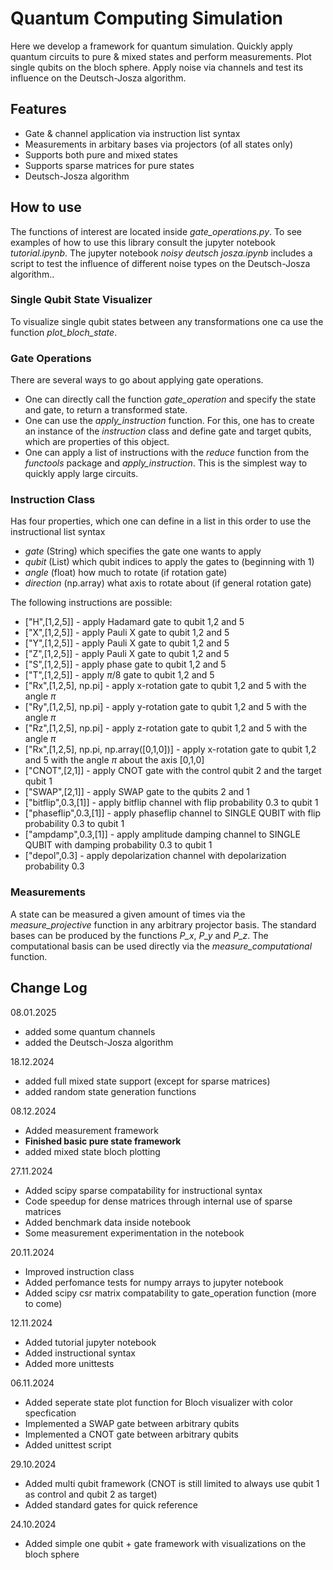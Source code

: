 # Quantum Computing Simulation

Here we develop a framework for quantum simulation. Quickly apply quantum circuits to pure & mixed states and perform measurements. Plot single qubits on the bloch sphere. Apply noise via channels and test its influence on the Deutsch-Josza algorithm.

## Features
- Gate & channel application via instruction list syntax
- Measurements in arbitary bases via projectors (of all states only)
- Supports both pure and mixed states
- Supports sparse matrices for pure states
- Deutsch-Josza algorithm

## How to use
The functions of interest are located inside _gate_operations.py_. To see examples of how to use this library consult the jupyter notebook _tutorial.ipynb_. The jupyter notebook _noisy deutsch josza.ipynb_ includes a script to test the influence of different noise types on the Deutsch-Josza algorithm.. 

### Single Qubit State Visualizer
To visualize single qubit states between any transformations one ca use the function _plot_bloch_state_.

### Gate Operations
There are several ways to go about applying gate operations. 
- One can directly call the function _gate_operation_ and specify the state and gate, to return a transformed state.
- One can use the _apply_instruction_ function. For this, one has to create an instance of the _instruction_ class and define gate and target qubits, which are properties of this object.
- One can apply a list of instructions with the _reduce_ function from the _functools_ package and _apply_instruction_. This is the simplest way to quickly apply large circuits. 

### Instruction Class
Has four properties, which one can define in a list in this order to use the instructional list syntax
 - _gate_ (String) which specifies the gate one wants to apply
 - _qubit_ (List) which qubit indices to apply the gates to (beginning with 1)
 - _angle_ (float) how much to rotate (if rotation gate)
 - _direction_ (np.array) what axis to rotate about (if general rotation gate)

The following instructions are possible:
- ["H",[1,2,5]] - apply Hadamard gate to qubit 1,2 and 5
- ["X",[1,2,5]] - apply Pauli X gate to qubit 1,2 and 5
- ["Y",[1,2,5]] - apply Pauli X gate to qubit 1,2 and 5
- ["Z",[1,2,5]] - apply Pauli X gate to qubit 1,2 and 5
- ["S",[1,2,5]] - apply phase gate to qubit 1,2 and 5
- ["T",[1,2,5]] - apply $\pi/8$ gate to qubit 1,2 and 5
- ["Rx",[1,2,5], np.pi] - apply x-rotation gate to qubit 1,2 and 5 with the angle $\pi$
- ["Ry",[1,2,5], np.pi] - apply y-rotation gate to qubit 1,2 and 5 with the angle $\pi$
- ["Rz",[1,2,5], np.pi] - apply z-rotation gate to qubit 1,2 and 5 with the angle $\pi$
- ["Rx",[1,2,5], np.pi, np.array([0,1,0])] - apply x-rotation gate to qubit 1,2 and 5 with the angle $\pi$ about the axis [0,1,0]
- ["CNOT",[2,1]] - apply CNOT gate with the control qubit 2 and the target qubit 1
- ["SWAP",[2,1]] - apply SWAP gate to the qubits 2 and 1
- ["bitflip",0.3,[1]] - apply bitflip channel with flip probability 0.3 to qubit 1
- ["phaseflip",0.3,[1]] - apply phaseflip channel to SINGLE QUBIT with flip probability 0.3 to qubit 1
- ["ampdamp",0.3,[1]] - apply amplitude damping channel to SINGLE QUBIT with damping probability 0.3 to qubit 1
- ["depol",0.3] - apply depolarization channel with depolarization probability 0.3
  

### Measurements
A state can be measured a given amount of times via the _measure_projective_ function in any arbitrary projector basis. The standard bases can be produced by the functions _P_x_, _P_y_ and _P_z_. The computational basis can be used directly via the _measure_computational_ function.

## Change Log
08.01.2025
+ added some quantum channels
+ added the Deutsch-Josza algorithm

18.12.2024
+ added full mixed state support (except for sparse matrices)
+ added random state generation functions

08.12.2024
+ Added measurement framework
+ **Finished basic pure state framework**
+ added mixed state bloch plotting

27.11.2024
+ Added scipy sparse compatability for instructional syntax
+ Code speedup for dense matrices through internal use of sparse matrices
+ Added benchmark data inside notebook 
+ Some measurement experimentation in the notebook

20.11.2024
+ Improved instruction class
+ Added perfomance tests for numpy arrays to jupyter notebook
+ Added scipy csr matrix compatability to gate_operation function (more to come)

12.11.2024
+ Added tutorial jupyter notebook
+ Added instructional syntax
+ Added more unittests

06.11.2024
+ Added seperate state plot function for Bloch visualizer with color specfication
+ Implemented a SWAP gate between arbitrary qubits
+ Implemented a CNOT gate between arbitrary qubits
+ Added unittest script

29.10.2024
+ Added multi qubit framework (CNOT is still limited to always use qubit 1 as control and qubit 2 as target)
+ Added standard gates for quick reference

24.10.2024
+ Added simple one qubit + gate framework with visualizations on the bloch sphere
